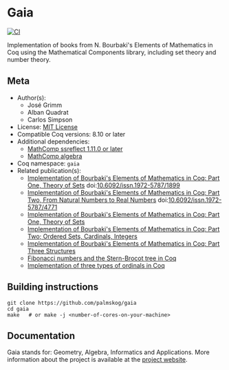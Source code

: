 # Gaia

[![CI][action-shield]][action-link]

[action-shield]: https://github.com/palmskog/gaia/workflows/CI/badge.svg?branch=master
[action-link]: https://github.com/palmskog/gaia/actions?query=workflow%3ACI




Implementation of books from N. Bourbaki's Elements of Mathematics
in Coq using the Mathematical Components library, including set theory
and number theory.

## Meta

- Author(s):
  - José Grimm
  - Alban Quadrat
  - Carlos Simpson
- License: [MIT License](LICENSE)
- Compatible Coq versions: 8.10 or later
- Additional dependencies:
  - [MathComp ssreflect 1.11.0 or later](https://math-comp.github.io)
  - [MathComp algebra](https://math-comp.github.io)
- Coq namespace: `gaia`
- Related publication(s):
  - [Implementation of Bourbaki's Elements of Mathematics in Coq: Part One, Theory of Sets](https://jfr.unibo.it/article/view/1899) doi:[10.6092/issn.1972-5787/1899](https://doi.org/10.6092/issn.1972-5787/1899)
  - [Implementation of Bourbaki's Elements of Mathematics in Coq: Part Two, From Natural Numbers to Real Numbers](https://jfr.unibo.it/article/view/4771) doi:[10.6092/issn.1972-5787/4771](https://doi.org/10.6092/issn.1972-5787/4771)
  - [Implementation of Bourbaki's Elements of Mathematics in Coq: Part One, Theory of Sets](https://hal.inria.fr/inria-00408143) 
  - [Implementation of Bourbaki's Elements of Mathematics in Coq: Part Two; Ordered Sets, Cardinals, Integers](https://hal.inria.fr/inria-00440786) 
  - [Implementation of Bourbaki's Elements of Mathematics in Coq: Part Three Structures](https://hal.inria.fr/hal-01412037) 
  - [Fibonacci numbers and the Stern-Brocot tree in Coq](https://hal.inria.fr/hal-01093589) 
  - [Implementation of three types of ordinals in Coq](https://hal.inria.fr/hal-00911710) 

## Building instructions

``` shell
git clone https://github.com/palmskog/gaia
cd gaia
make   # or make -j <number-of-cores-on-your-machine>
```

## Documentation

Gaia stands for: Geometry, Algebra, Informatics and Applications.
More information about the project is available at the [project website][gaia-url].

[gaia-url]: http://www-sop.inria.fr/marelle/gaia/
